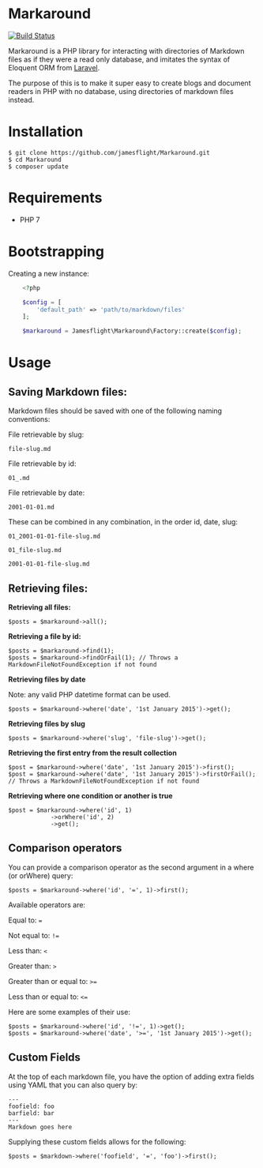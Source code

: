 Markaround
==========
[![Build Status](https://travis-ci.org/jamesflight/Markaround.svg?branch=master)](https://travis-ci.org/jamesflight/Markaround)

Markaround is a PHP library for interacting with directories of Markdown files as if they were a read only database, and imitates the syntax of Eloquent ORM from [Laravel](http://laravel.com/).

The purpose of this is to make it super easy to create blogs and document readers in PHP with no database, using directories of markdown files instead.

Installation
============

```
$ git clone https://github.com/jamesflight/Markaround.git
$ cd Markaround
$ composer update
```

Requirements
============
- PHP 7

Bootstrapping
=============
Creating a new instance:

```php
    <?php

    $config = [
        'default_path' => 'path/to/markdown/files'
    ];

    $markaround = Jamesflight\Markaround\Factory::create($config);
```

Usage
=====
Saving Markdown files:
----------------------

Markdown files should be saved with one of the following naming conventions:

File retrievable by slug:

`file-slug.md`

File retrievable by id:

`01_.md`

File retrievable by date:

`2001-01-01.md`

These can be combined in any combination, in the order id, date, slug:

`01_2001-01-01-file-slug.md`

`01_file-slug.md`

`2001-01-01-file-slug.md`



Retrieving files:
---------------
**Retrieving all files:**

    $posts = $markaround->all();

**Retrieving a file by id:**

    $posts = $markaround->find(1);
    $posts = $markaround->findOrFail(1); // Throws a MarkdownFileNotFoundException if not found

**Retrieving files by date**

Note: any valid PHP datetime format can be used.

    $posts = $markaround->where('date', '1st January 2015')->get();

**Retrieving files by slug**

    $posts = $markaround->where('slug', 'file-slug')->get();

**Retrieving the first entry from the result collection**

    $post = $markaround->where('date', '1st January 2015')->first();
    $post = $markaround->where('date', '1st January 2015')->firstOrFail(); // Throws a MarkdownFileNotFoundException if not found

**Retrieving where one condition or another is true**

    $post = $markaround->where('id', 1)
                ->orWhere('id', 2)
                ->get();

Comparison operators
---------------------------
You can provide a comparison operator as the second argument in a where (or orWhere) query:

    $posts = $markaround->where('id', '=', 1)->first();

Available operators are:

Equal to: `=`

Not equal to: `!=`

Less than: `<`

Greater than: `>`

Greater than or equal to: `>=`

Less than or equal to: `<=`

Here are some examples of their use:

    $posts = $markaround->where('id', '!=', 1)->get();
    $posts = $markaround->where('date', '>=', '1st January 2015')->get();


Custom Fields
-------------
At the top of each markdown file, you have the option of adding extra fields using YAML that you can also query by:


    ---
    foofield: foo
    barfield: bar
    ---
    Markdown goes here

Supplying these custom fields allows for the following:

    $posts = $markdown->where('foofield', '=', 'foo')->first();
